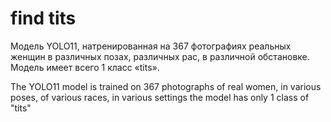 # find tits
Модель YOLO11, натренированная на 367 фотографиях реальных женщин в различных позах, различных рас, в различной обстановке.
Модель имеет всего 1 класс «tits».

The YOLO11 model is trained on 367 photographs of real women, in various poses, of various races, in various settings
the model has only 1 class of "tits"
